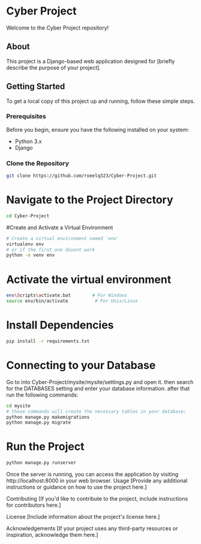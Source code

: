 # Cyber Project

Welcome to the Cyber Project repository!

## About

This project is a Django-based web application designed for [briefly describe the purpose of your project].

## Getting Started

To get a local copy of this project up and running, follow these simple steps.

### Prerequisites

Before you begin, ensure you have the following installed on your system:

- Python 3.x
- Django

### Clone the Repository

```bash
git clone https://github.com/roeelq323/Cyber-Project.git
```

# Navigate to the Project Directory
```bash
cd Cyber-Project
```
#Create and Activate a Virtual Environment
```bash
# Create a virtual environment named 'env'
virtualenv env
# or if the first one dosent work
python -m venv env
```
# Activate the virtual environment
```bash
env\Scripts\activate.bat        # For Windows
source env/bin/activate          # For Unix/Linux
```
# Install Dependencies
```bash
pip install -r requirements.txt
```
# Connecting to your Database
Go to into Cyber-Project/mysite/mysite/settings.py and open it.
then search for the DATABASES setting and enter your database information.
after that run the following commands:
```bash
cd mysite
# these commands will create the necessary tables in your database:
python manage.py makemigrations
python manage.py migrate
```
# Run the Project
```bash
python manage.py runserver
```
Once the server is running, you can access the application by visiting http://localhost:8000 in your web browser.
Usage
[Provide any additional instructions or guidance on how to use the project here.]

Contributing
[If you'd like to contribute to the project, include instructions for contributors here.]

License
[Include information about the project's license here.]

Acknowledgements
[If your project uses any third-party resources or inspiration, acknowledge them here.]


